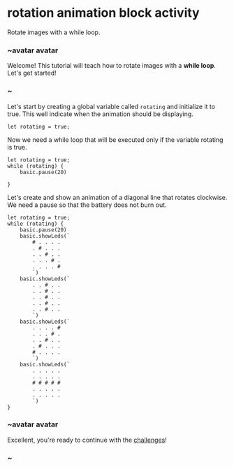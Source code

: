# rotation animation block activity

Rotate images with a while loop. 

### ~avatar avatar

Welcome! This tutorial will teach how to rotate images with a **while loop**. Let's get started!

### ~

Let's start by creating a global variable called `rotating` and initialize it to true. This well indicate when the animation should be displaying.

```blocks
let rotating = true;
```

Now we need a while loop that will be executed only if the variable rotating is true.

```blocks
let rotating = true;
while (rotating) {
    basic.pause(20)
    
}
```

Let's create and show an animation of a diagonal line that rotates clockwise. We need a pause so that the battery does not burn out.

```blocks
let rotating = true;
while (rotating) {
    basic.pause(20)
    basic.showLeds(`
        # . . . .
        . # . . .
        . . # . .
        . . . # .
        . . . . #
        `)
    basic.showLeds(`
        . . # . .
        . . # . .
        . . # . .
        . . # . .
        . . # . .
        `)
    basic.showLeds(`
        . . . . #
        . . . # .
        . . # . .
        . # . . .
        # . . . .
        `)
    basic.showLeds(`
        . . . . .
        . . . . .
        # # # # #
        . . . . .
        . . . . .
        `)
}
```

### ~avatar avatar

Excellent, you're ready to continue with the [challenges](/lessons/rotation-animation/challenges)!

### ~


